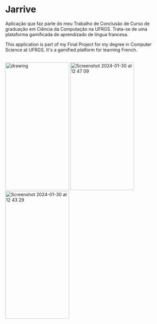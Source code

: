 # Jarrive

Aplicação que faz parte do meu Trabalho de Conclusão de Curso de graduação em Ciência da Computação na UFRGS. Trata-se de uma plataforma gamificada de aprendizado de língua francesa.

This application is part of my Final Project for my degree in Computer Science at UFRGS. It's a gamified platform for learning French. </br>
</br>

<img src="https://github.com/FelipeGirardi/Jarrive/assets/40377988/07ba1d31-33db-4311-aa0a-097be0eb4150" alt="drawing" width="200" height="400"/>
<img width="200" height="400" alt="Screenshot 2024-01-30 at 12 47 09" src="https://github.com/FelipeGirardi/Jarrive/assets/40377988/ffbc08a6-4547-4da1-9618-46e71798a99f">
<img width="200" height="400" alt="Screenshot 2024-01-30 at 12 43 29" src="https://github.com/FelipeGirardi/Jarrive/assets/40377988/7d3d305d-3f69-4e92-8c8c-27ff0c91e914">
